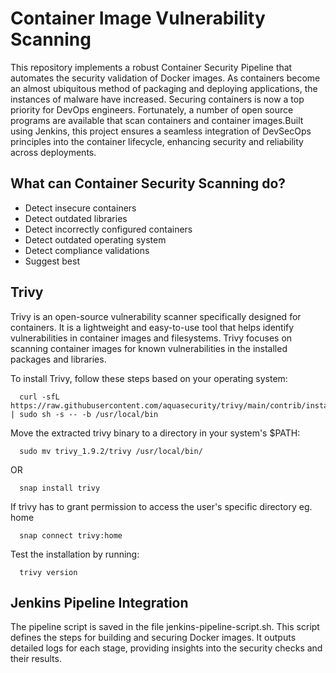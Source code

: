 
# Container Image Vulnerability Scanning

This repository implements a robust Container Security Pipeline that automates the security validation of Docker images. As containers become an almost ubiquitous method of packaging and deploying applications, the instances of malware have increased. Securing containers is now a top priority for DevOps engineers. Fortunately, a number of open source programs are available that scan containers and container images.Built using Jenkins, this project ensures a seamless integration of DevSecOps principles into the container lifecycle, enhancing security and reliability across deployments.

## What can Container Security Scanning do?

- Detect insecure containers
- Detect outdated libraries
- Detect incorrectly configured containers
- Detect outdated operating system
- Detect compliance validations
- Suggest best 

## Trivy

Trivy is an open-source vulnerability scanner specifically designed for containers. It is a lightweight and easy-to-use tool that helps identify vulnerabilities in container images and filesystems. Trivy focuses on scanning container images for known vulnerabilities in the installed packages and libraries.

To install Trivy, follow these steps based on your operating system:

```http
  curl -sfL https://raw.githubusercontent.com/aquasecurity/trivy/main/contrib/install.sh | sudo sh -s -- -b /usr/local/bin
```

Move the extracted trivy binary to a directory in your system's $PATH:

```http
  sudo mv trivy_1.9.2/trivy /usr/local/bin/
```

OR 
```http
  snap install trivy
```

If trivy has to grant permission to access the user's specific directory eg. home

```http
  snap connect trivy:home
```

Test the installation by running:

```http
  trivy version
```
## Jenkins Pipeline Integration
The pipeline script is saved in the file jenkins-pipeline-script.sh. This script defines the steps for building and securing Docker images. It outputs detailed logs for each stage, providing insights into the security checks and their results.
